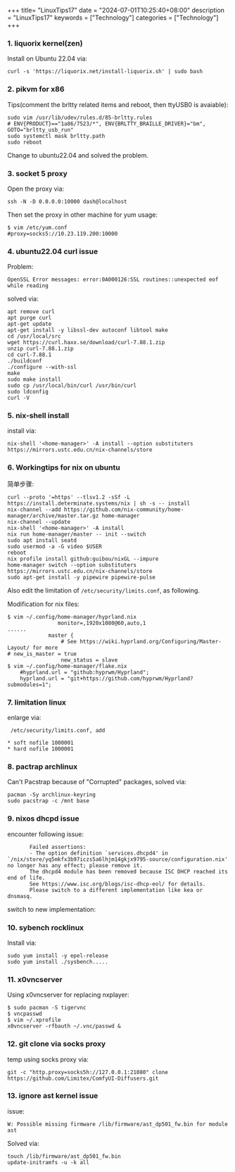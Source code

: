 +++
title= "LinuxTips17"
date = "2024-07-01T10:25:40+08:00"
description = "LinuxTips17"
keywords = ["Technology"]
categories = ["Technology"]
+++
### 1. liquorix kernel(zen)
Install on Ubuntu 22.04 via:       

```
curl -s 'https://liquorix.net/install-liquorix.sh' | sudo bash
```
### 2. pikvm for x86
Tips(comment the brltty related items and reboot, then ttyUSB0 is avaiable):    

```
sudo vim /usr/lib/udev/rules.d/85-brltty.rules
# ENV{PRODUCT}=="1a86/7523/*", ENV{BRLTTY_BRAILLE_DRIVER}="bm", GOTO="brltty_usb_run"
sudo systemctl mask brltty.path
sudo reboot
```
Change to ubuntu22.04 and solved the problem.    
### 3. socket 5 proxy
Open the proxy via:      

```
ssh -N -D 0.0.0.0:10000 dash@localhost
```
Then set the proxy in other machine for yum usage:      

```
$ vim /etc/yum.conf
#proxy=socks5://10.23.119.200:10000
```

### 4. ubuntu22.04 curl issue
Problem:     

```
OpenSSL Error messages: error:0A000126:SSL routines::unexpected eof while reading
```
solved via:     

```
apt remove curl
apt purge curl
apt-get update
apt-get install -y libssl-dev autoconf libtool make
cd /usr/local/src
wget https://curl.haxx.se/download/curl-7.88.1.zip
unzip curl-7.88.1.zip
cd curl-7.88.1
./buildconf
./configure --with-ssl 
make
sudo make install
sudo cp /usr/local/bin/curl /usr/bin/curl
sudo ldconfig
curl -V
```

### 5. nix-shell install
install via:     

```
nix-shell '<home-manager>' -A install --option substituters https://mirrors.ustc.edu.cn/nix-channels/store
```

### 6. Workingtips for nix on ubuntu
简单步骤:    

```
curl --proto '=https' --tlsv1.2 -sSf -L https://install.determinate.systems/nix | sh -s -- install
nix-channel --add https://github.com/nix-community/home-manager/archive/master.tar.gz home-manager
nix-channel --update
nix-shell '<home-manager>' -A install
nix run home-manager/master -- init --switch 
sudo apt install seatd
sudo usermod -a -G video $USER
reboot
nix profile install github:guibou/nixGL --impure
home-manager switch --option substituters https://mirrors.ustc.edu.cn/nix-channels/store
sudo apt-get install -y pipewire pipewire-pulse
```
Also edit the limitation of `/etc/security/limits.conf`, as following.    

Modification for nix files:      

```
$ vim ~/.config/home-manager/hyprland.nix
                monitor=,1920x1080@60,auto,1
......
             master {
                 # See https://wiki.hyprland.org/Configuring/Master-Layout/ for more
# new_is_master = true
                 new_status = slave
$ vim ~/.config/home-manager/flake.nix
    #hyprland.url = "github:hyprwm/Hyprland";
    hyprland.url = "git+https://github.com/hyprwm/Hyprland?submodules=1";

```
### 7. limitation linux
enlarge via:    

```
 /etc/security/limits.conf, add

* soft nofile 1000001
* hard nofile 1000001
```

### 8. pactrap archlinux
Can't Pacstrap because of "Corrupted" packages, solved via:     

```
pacman -Sy archlinux-keyring
sudo pacstrap -c /mnt base
```

### 9. nixos dhcpd issue
encounter following issue:      

```
       Failed assertions:
       - The option definition `services.dhcpd4' in `/nix/store/yq5mkfx3b97iczs5a6lhjm14gkjx9795-source/configuration.nix' no longer has any effect; please remove it.
       The dhcpd4 module has been removed because ISC DHCP reached its end of life.
       See https://www.isc.org/blogs/isc-dhcp-eol/ for details.
       Please switch to a different implementation like kea or dnsmasq.
```
switch to new implementation:     

### 10. sybench rocklinux
Install via:      

```
sudo yum install -y epel-release
sudo yum install ./sysbench.....
```

### 11. x0vncserver
Using x0vncserver for replacing nxplayer:      

```
$ sudo pacman -S tigervnc
$ vncpasswd
$ vim ~/.xprofile
x0vncserver -rfbauth ~/.vnc/passwd &
```

### 12. git clone via socks proxy
temp using socks proxy via:     

```
git -c "http.proxy=socks5h://127.0.0.1:21080" clone https://github.com/Limitex/ComfyUI-Diffusers.git
```

### 13. ignore ast kernel issue
issue:      

```
W: Possible missing firmware /lib/firmware/ast_dp501_fw.bin for module ast
```
Solved via:     

```
touch /lib/firmware/ast_dp501_fw.bin
update-initramfs -u -k all
```

